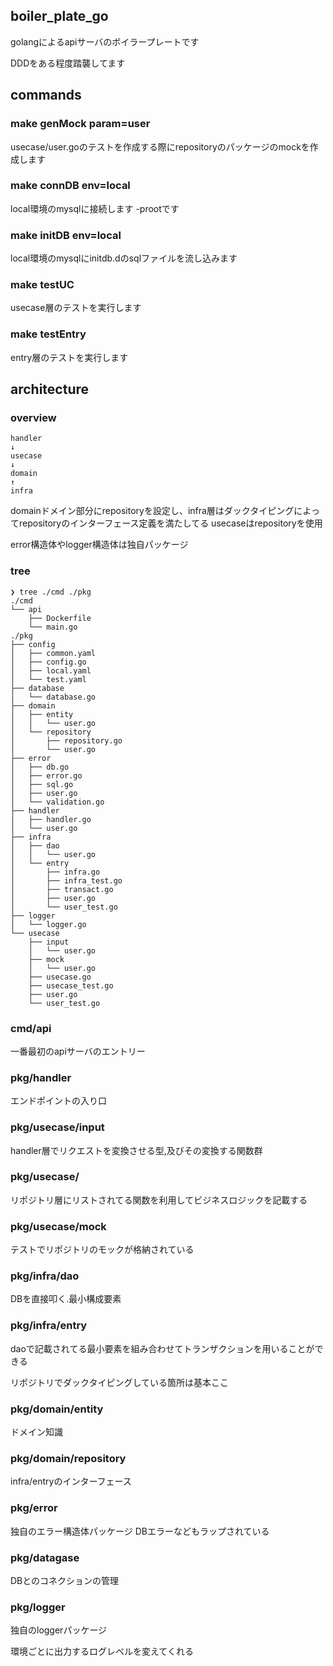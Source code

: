 ## boiler_plate_go
golangによるapiサーバのボイラープレートです

DDDをある程度踏襲してます

## commands
### make genMock param=user
usecase/user.goのテストを作成する際にrepositoryのパッケージのmockを作成します

### make connDB env=local
local環境のmysqlに接続します
-prootです

### make initDB env=local
local環境のmysqlにinitdb.dのsqlファイルを流し込みます

### make testUC
usecase層のテストを実行します

### make testEntry
entry層のテストを実行します

## architecture

### overview

```
handler
↓
usecase
↓
domain
↑
infra
```

domainドメイン部分にrepositoryを設定し、infra層はダックタイピングによってrepositoryのインターフェース定義を満たしてる
usecaseはrepositoryを使用

error構造体やlogger構造体は独自パッケージ

### tree
```
❯ tree ./cmd ./pkg
./cmd
└── api
    ├── Dockerfile
    └── main.go
./pkg
├── config
│   ├── common.yaml
│   ├── config.go
│   ├── local.yaml
│   └── test.yaml
├── database
│   └── database.go
├── domain
│   ├── entity
│   │   └── user.go
│   └── repository
│       ├── repository.go
│       └── user.go
├── error
│   ├── db.go
│   ├── error.go
│   ├── sql.go
│   ├── user.go
│   └── validation.go
├── handler
│   ├── handler.go
│   └── user.go
├── infra
│   ├── dao
│   │   └── user.go
│   └── entry
│       ├── infra.go
│       ├── infra_test.go
│       ├── transact.go
│       ├── user.go
│       └── user_test.go
├── logger
│   └── logger.go
└── usecase
    ├── input
    │   └── user.go
    ├── mock
    │   └── user.go
    ├── usecase.go
    ├── usecase_test.go
    ├── user.go
    └── user_test.go

```

### cmd/api
一番最初のapiサーバのエントリー

### pkg/handler
エンドポイントの入り口

### pkg/usecase/input
handler層でリクエストを変換させる型,及びその変換する関数群

### pkg/usecase/
リポジトリ層にリストされてる関数を利用してビジネスロジックを記載する

### pkg/usecase/mock
テストでリポジトリのモックが格納されている

### pkg/infra/dao
DBを直接叩く.最小構成要素

### pkg/infra/entry
daoで記載されてる最小要素を組み合わせてトランザクションを用いることができる

リポジトリでダックタイピングしている箇所は基本ここ

### pkg/domain/entity
ドメイン知識

### pkg/domain/repository
infra/entryのインターフェース

### pkg/error
独自のエラー構造体パッケージ
DBエラーなどもラップされている

### pkg/datagase
DBとのコネクションの管理

### pkg/logger
独自のloggerパッケージ

環境ごとに出力するログレベルを変えてくれる
